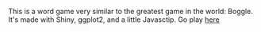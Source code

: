 This is a word game very similar to the greatest game in the world: Boggle. It's made with Shiny, ggplot2, and a little Javasctip.  Go play [here](https://alexwein.shinyapps.io/shinybog/)
